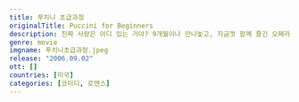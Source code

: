 ```yaml
---
title: 푸치니 초급과정
originalTitle: Puccini for Beginners
description: 진짜 사랑은 어디 있는 거야? 9개월이나 만나놓고, 지금껏 함께 즐긴 오페라마저 지겨웠다며 예전 남친에게 가버리는 여자친구 때문에 상실감에 빠진 레즈비언 작가 알레그라. 그녀는 외롭고, 또 외롭고, 허전하고 또 허전하다. 왜 그녀가 진정한 자신의 짝이라 착각했을까? 이 세상에 정말 자신에게 딱 맞는 짝은 없는 걸까?
genre: movie
imgname: 푸치니초급과정.jpeg
release: "2006.09.02"
ott: []
countries: [미국]
categories: [코미디, 로맨스]
---
```

